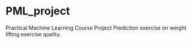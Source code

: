 # PML_project
Practical Machine Learning Course Project
Prediction exercise on weight lifting exercise quality. 

